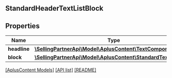 ## StandardHeaderTextListBlock

## Properties

Name | Type | Description | Notes
------------ | ------------- | ------------- | -------------
**headline** | [**\SellingPartnerApi\Model\AplusContent\TextComponent**](TextComponent.md) |  | [optional]
**block** | [**\SellingPartnerApi\Model\AplusContent\StandardTextListBlock**](StandardTextListBlock.md) |  | [optional]

[[AplusContent Models]](../) [[API list]](../../Api) [[README]](../../../README.md)
